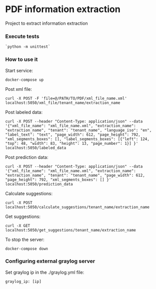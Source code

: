 # PDF information extraction

Project to extract information extraction 

### Execute tests

    `python -m unittest`

### How to use it

Start service:

  `docker-compose up`

Post xml file:

   `curl -X POST -F 'file=@/PATH/TO/PDF/xml_file_name.xml' localhost:5050/xml_file/tenant_name/extraction_name`

Post labeled data:

   `curl -X POST --header "Content-Type: application/json" --data '{"xml_file_name": "xml_file_name.xml",
                             "extraction_name": "extraction_name",
                             "tenant": "tenant_name",
                             "language_iso": "en",
                             "label_text": "text",
                             "page_width": 612,
                             "page_height": 792,
                             "xml_segments_boxes": [],
                             "label_segments_boxes": [{"left": 124, "top": 48, "width": 83, "height": 13, "page_number": 1}]
                             }' localhost:5050/labeled_data`

Post prediction data:

   `curl -X POST --header "Content-Type: application/json" --data '{"xml_file_name": "xml_file_name.xml",
                             "extraction_name": "extraction_name",
                             "tenant": "tenant_name",
                             "page_width": 612,
                             "page_height": 792,
                             "xml_segments_boxes": []
                             }' localhost:5050/prediction_data`

Calculate suggestions:

`curl -X POST  localhost:5050/calculate_suggestions/tenant_name/extraction_name`

Get suggestions:

`curl -X GET  localhost:5050/get_suggestions/tenant_name/extraction_name`


To stop the server:

  `docker-compose down`
  

### Configuring external graylog server 

Set graylog ip in the ./graylog.yml file:

   `graylog_ip: [ip]`